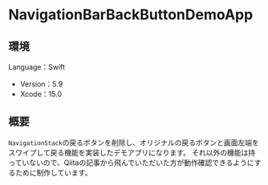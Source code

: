 # NavigationBarBackButtonDemoApp
## 環境
Language：Swift
- Version：5.9
- Xcode：15.0
## 概要
`NavigationStack`の戻るボタンを削除し、オリジナルの戻るボタンと画面左端をスワイプして戻る機能を実装したデモアプリになります。
それ以外の機能は持っていないので、Qiitaの記事から飛んでいただいた方が動作確認できるようにするために制作しています。
